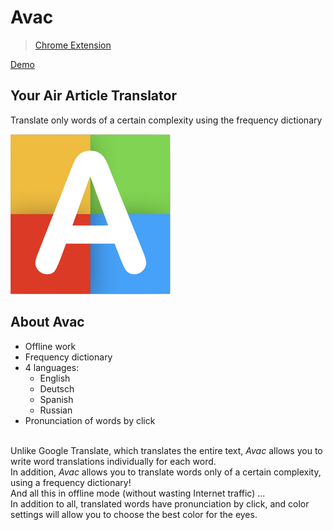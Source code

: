# Avac
> [Chrome Extension](https://chrome.google.com/webstore/detail/avac-translate-beta/gioolbhdebananfbonbhloghohfjigpf?utm_source=plus)

[Demo](https://www.youtube.com/watch?v=x_pDE-_83ww)
## Your Air Article Translator
Translate only words of a certain complexity using the frequency dictionary

![avac](https://raw.githubusercontent.com/SmelayaPanda/Avac-Ext/master/img/256x256.png)

## About Avac
<div>
    <ul>
        <li>Offline work</li>
        <li>Frequency dictionary</li>
        <li>4 languages:
            <ul>
                <li>English</li>
                <li>Deutsch</li>
                <li>Spanish</li>
                <li>Russian</li>
            </ul>
        </li>
        <li>Pronunciation of words by click</li>
    </ul>
</div>
<br>
Unlike Google Translate, which translates the entire text, <i>Avac</i> allows you to write word translations individually for each word.<br>
In addition, <i>Avac</i> allows you to translate words only of a certain complexity, using a frequency dictionary!<br>
And all this in offline mode (without wasting Internet traffic) ...<br>
In addition to all, translated words have pronunciation by click, and color settings will allow you to choose the best color for the eyes.
